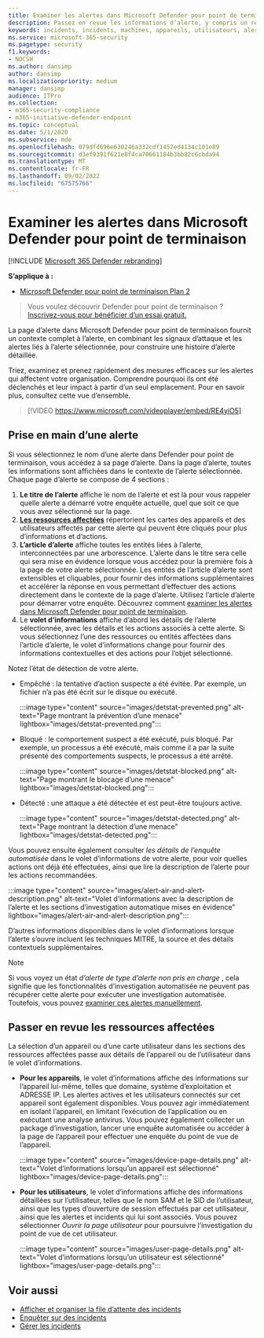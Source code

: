```yaml
---
title: Examiner les alertes dans Microsoft Defender pour point de terminaison
description: Passez en revue les informations d’alerte, y compris un récit d’alerte visualisé et des détails pour chaque étape de la chaîne.
keywords: incidents, incidents, machines, appareils, utilisateurs, alertes, alertes, investigation, graphe, preuves
ms.service: microsoft-365-security
ms.pagetype: security
f1.keywords:
- NOCSH
ms.author: dansimp
author: dansimp
ms.localizationpriority: medium
manager: dansimp
audience: ITPro
ms.collection:
- m365-security-compliance
- m365-initiative-defender-endpoint
ms.topic: conceptual
ms.date: 5/1/2020
ms.subservice: mde
ms.openlocfilehash: 079dfd696e630246a332cdf1457ed4134c101e89
ms.sourcegitcommit: d3ef9391f621e8f4ca70661184b3bb82c6cbda94
ms.translationtype: MT
ms.contentlocale: fr-FR
ms.lasthandoff: 09/02/2022
ms.locfileid: "67575766"
---
```

# <a name="review-alerts-in-microsoft-defender-for-endpoint"></a>Examiner les alertes dans Microsoft Defender pour point de terminaison

[!INCLUDE [Microsoft 365 Defender rebranding](../../includes/microsoft-defender.md)]


**S’applique à :**
- [Microsoft Defender pour point de terminaison Plan 2](https://go.microsoft.com/fwlink/p/?linkid=2154037)

> Vous voulez découvrir Defender pour point de terminaison ? [Inscrivez-vous pour bénéficier d’un essai gratuit.](https://signup.microsoft.com/create-account/signup?products=7f379fee-c4f9-4278-b0a1-e4c8c2fcdf7e&ru=https://aka.ms/MDEp2OpenTrial?ocid=docs-wdatp-managealerts-abovefoldlink)

La page d’alerte dans Microsoft Defender pour point de terminaison fournit un contexte complet à l’alerte, en combinant les signaux d’attaque et les alertes liés à l’alerte sélectionnée, pour construire une histoire d’alerte détaillée.

Triez, examinez et prenez rapidement des mesures efficaces sur les alertes qui affectent votre organisation. Comprendre pourquoi ils ont été déclenchés et leur impact à partir d’un seul emplacement. Pour en savoir plus, consultez cette vue d’ensemble.

> [!VIDEO https://www.microsoft.com/videoplayer/embed/RE4yiO5]

## <a name="getting-started-with-an-alert"></a>Prise en main d’une alerte

Si vous sélectionnez le nom d’une alerte dans Defender pour point de terminaison, vous accédez à sa page d’alerte. Dans la page d’alerte, toutes les informations sont affichées dans le contexte de l’alerte sélectionnée. Chaque page d’alerte se compose de 4 sections :

1. **Le titre de l’alerte** affiche le nom de l’alerte et est là pour vous rappeler quelle alerte a démarré votre enquête actuelle, quel que soit ce que vous avez sélectionné sur la page.
2. [**Les ressources affectées**](#review-affected-assets) répertorient les cartes des appareils et des utilisateurs affectés par cette alerte qui peuvent être cliqués pour plus d’informations et d’actions.
3. **L’article d’alerte** affiche toutes les entités liées à l’alerte, interconnectées par une arborescence. L’alerte dans le titre sera celle qui sera mise en évidence lorsque vous accédez pour la première fois à la page de votre alerte sélectionnée. Les entités de l’article d’alerte sont extensibles et cliquables, pour fournir des informations supplémentaires et accélérer la réponse en vous permettant d’effectuer des actions directement dans le contexte de la page d’alerte. Utilisez l’article d’alerte pour démarrer votre enquête. Découvrez comment [examiner les alertes dans Microsoft Defender pour point de terminaison](/microsoft-365/security/defender-endpoint/investigate-alerts).
4. Le **volet d’informations** affiche d’abord les détails de l’alerte sélectionnée, avec les détails et les actions associés à cette alerte. Si vous sélectionnez l’une des ressources ou entités affectées dans l’article d’alerte, le volet d’informations change pour fournir des informations contextuelles et des actions pour l’objet sélectionné.

Notez l’état de détection de votre alerte.

- Empêché : la tentative d’action suspecte a été évitée. Par exemple, un fichier n’a pas été écrit sur le disque ou exécuté.

  :::image type="content" source="images/detstat-prevented.png" alt-text="Page montrant la prévention d’une menace" lightbox="images/detstat-prevented.png":::

- Bloqué : le comportement suspect a été exécuté, puis bloqué. Par exemple, un processus a été exécuté, mais comme il a par la suite présenté des comportements suspects, le processus a été arrêté.

  :::image type="content" source="images/detstat-blocked.png" alt-text="Page montrant le blocage d’une menace" lightbox="images/detstat-blocked.png":::

- Détecté : une attaque a été détectée et est peut-être toujours active.

  :::image type="content" source="images/detstat-detected.png" alt-text="Page montrant la détection d’une menace" lightbox="images/detstat-detected.png":::

Vous pouvez ensuite également consulter *les détails de l’enquête automatisée* dans le volet d’informations de votre alerte, pour voir quelles actions ont déjà été effectuées, ainsi que lire la description de l’alerte pour les actions recommandées.

:::image type="content" source="images/alert-air-and-alert-description.png" alt-text="Volet d’informations avec la description de l’alerte et les sections d’investigation automatique mises en évidence" lightbox="images/alert-air-and-alert-description.png":::

D’autres informations disponibles dans le volet d’informations lorsque l’alerte s’ouvre incluent les techniques MITRE, la source et des détails contextuels supplémentaires.

> [!NOTE]
> Si vous voyez un état *d’alerte de type d’alerte non pris en charge* , cela signifie que les fonctionnalités d’investigation automatisée ne peuvent pas récupérer cette alerte pour exécuter une investigation automatisée. Toutefois, vous pouvez [examiner ces alertes manuellement](../defender/investigate-incidents.md#alerts).

## <a name="review-affected-assets"></a>Passer en revue les ressources affectées

La sélection d’un appareil ou d’une carte utilisateur dans les sections des ressources affectées passe aux détails de l’appareil ou de l’utilisateur dans le volet d’informations.

- **Pour les appareils**, le volet d’informations affiche des informations sur l’appareil lui-même, telles que domaine, système d’exploitation et ADRESSE IP. Les alertes actives et les utilisateurs connectés sur cet appareil sont également disponibles. Vous pouvez agir immédiatement en isolant l’appareil, en limitant l’exécution de l’application ou en exécutant une analyse antivirus. Vous pouvez également collecter un package d’investigation, lancer une enquête automatisée ou accéder à la page de l’appareil pour effectuer une enquête du point de vue de l’appareil.

   :::image type="content" source="images/device-page-details.png" alt-text="Volet d’informations lorsqu’un appareil est sélectionné" lightbox="images/device-page-details.png":::

- **Pour les utilisateurs**, le volet d’informations affiche des informations détaillées sur l’utilisateur, telles que le nom SAM et le SID de l’utilisateur, ainsi que les types d’ouverture de session effectués par cet utilisateur, ainsi que les alertes et incidents qui lui sont associés. Vous pouvez sélectionner *Ouvrir la page utilisateur* pour poursuivre l’investigation du point de vue de cet utilisateur.

   :::image type="content" source="images/user-page-details.png" alt-text="Volet d’informations lorsqu’un utilisateur est sélectionné" lightbox="images/user-page-details.png":::

## <a name="related-topics"></a>Voir aussi

- [Afficher et organiser la file d’attente des incidents](view-incidents-queue.md)
- [Enquêter sur des incidents](investigate-incidents.md)
- [Gérer les incidents](manage-incidents.md)

